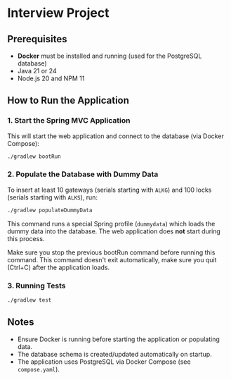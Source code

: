 # Interview Project

## Prerequisites
- **Docker** must be installed and running (used for the PostgreSQL database)
- Java 21 or 24
- Node.js 20 and NPM 11

## How to Run the Application

### 1. Start the Spring MVC Application
This will start the web application and connect to the database (via Docker Compose):

```sh
./gradlew bootRun
```

### 2. Populate the Database with Dummy Data
To insert at least 10 gateways (serials starting with `ALKG`) and 100 locks (serials starting with `ALKS`), run:

```sh
./gradlew populateDummyData
```

This command runs a special Spring profile (`dummydata`) which loads the dummy data into the database. The web application does **not** start during this process.

Make sure you stop the previous bootRun command before running this command. This command doesn't exit automatically, make sure you quit (Ctrl+C) after the application loads.

### 3. Running Tests

```sh
./gradlew test
```

## Notes
- Ensure Docker is running before starting the application or populating data.
- The database schema is created/updated automatically on startup.
- The application uses PostgreSQL via Docker Compose (see `compose.yaml`).
